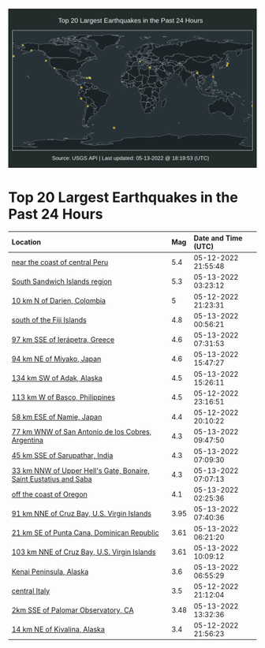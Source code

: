 ![Map](./map.png)

# Top 20 Largest Earthquakes in the Past 24 Hours

| Location | Mag | Date and Time (UTC) |
|:---|:---|:---|
| [near the coast of central Peru](https://earthquake.usgs.gov/earthquakes/eventpage/us6000hkpv) | 5.4 | 05-12-2022 21:55:48 |
| [South Sandwich Islands region](https://earthquake.usgs.gov/earthquakes/eventpage/us6000hkrd) | 5.3 | 05-13-2022 03:23:12 |
| [10 km N of Darien, Colombia](https://earthquake.usgs.gov/earthquakes/eventpage/us6000hkph) | 5 | 05-12-2022 21:23:31 |
| [south of the Fiji Islands](https://earthquake.usgs.gov/earthquakes/eventpage/us6000hkqs) | 4.8 | 05-13-2022 00:56:21 |
| [97 km SSE of Ierápetra, Greece](https://earthquake.usgs.gov/earthquakes/eventpage/us6000hksp) | 4.6 | 05-13-2022 07:31:53 |
| [94 km NE of Miyako, Japan](https://earthquake.usgs.gov/earthquakes/eventpage/us6000hkxr) | 4.6 | 05-13-2022 15:47:27 |
| [134 km SW of Adak, Alaska](https://earthquake.usgs.gov/earthquakes/eventpage/us6000hkxm) | 4.5 | 05-13-2022 15:26:11 |
| [113 km W of Basco, Philippines](https://earthquake.usgs.gov/earthquakes/eventpage/us6000hkqe) | 4.5 | 05-12-2022 23:16:51 |
| [58 km ESE of Namie, Japan](https://earthquake.usgs.gov/earthquakes/eventpage/us6000hknq) | 4.4 | 05-12-2022 20:10:22 |
| [77 km WNW of San Antonio de los Cobres, Argentina](https://earthquake.usgs.gov/earthquakes/eventpage/us6000hkte) | 4.3 | 05-13-2022 09:47:50 |
| [45 km SSE of Sarupathar, India](https://earthquake.usgs.gov/earthquakes/eventpage/us6000hksn) | 4.3 | 05-13-2022 07:09:30 |
| [33 km NNW of Upper Hell's Gate, Bonaire, Saint Eustatius and Saba ](https://earthquake.usgs.gov/earthquakes/eventpage/us6000hksk) | 4.3 | 05-13-2022 07:07:13 |
| [off the coast of Oregon](https://earthquake.usgs.gov/earthquakes/eventpage/us6000hkr4) | 4.1 | 05-13-2022 02:25:36 |
| [91 km NNE of Cruz Bay, U.S. Virgin Islands](https://earthquake.usgs.gov/earthquakes/eventpage/pr2022133004) | 3.95 | 05-13-2022 07:40:36 |
| [21 km SE of Punta Cana, Dominican Republic](https://earthquake.usgs.gov/earthquakes/eventpage/pr2022133002) | 3.61 | 05-13-2022 06:21:20 |
| [103 km NNE of Cruz Bay, U.S. Virgin Islands](https://earthquake.usgs.gov/earthquakes/eventpage/pr2022133003) | 3.61 | 05-13-2022 10:09:12 |
| [Kenai Peninsula, Alaska](https://earthquake.usgs.gov/earthquakes/eventpage/ak022642dlvq) | 3.6 | 05-13-2022 06:55:29 |
| [central Italy](https://earthquake.usgs.gov/earthquakes/eventpage/us6000hkpc) | 3.5 | 05-12-2022 21:12:04 |
| [2km SSE of Palomar Observatory, CA](https://earthquake.usgs.gov/earthquakes/eventpage/ci40017591) | 3.48 | 05-13-2022 13:32:36 |
| [14 km NE of Kivalina, Alaska](https://earthquake.usgs.gov/earthquakes/eventpage/ak02262nryrc) | 3.4 | 05-12-2022 21:56:23 |

